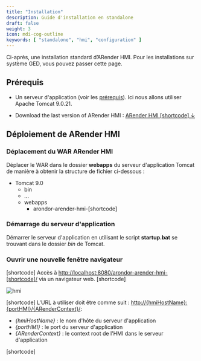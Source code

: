 ```yaml
---
title: "Installation"
description: Guide d'installation en standalone
draft: false
weight: 3
icon: mdi-cog-outline
keywords: [ "standalone", "hmi", "configuration" ]
---
```


Ci-après, une installation standard d’ARender HMI. Pour les installations sur système GED, vous pouvez passer cette page.

## Prérequis

* Un serveur d'application (voir les [prérequis](broken-link.md)). Ici nous allons utiliser Apache Tomcat 9.0.21.

* Download the last version of ARender HMI : [ARender HMI [shortcode] ↓](https://artifactory.arondor.cloud/artifactory/arondor-all/com/arondor/arender/arondor-arender-hmi/[shortcode]/arondor-arender-hmi-[shortcode].war)

## Déploiement de ARender HMI

### Déplacement du WAR ARender HMI

Déplacer le WAR dans le dossier **webapps** du serveur d'application Tomcat de manière à obtenir la structure de fichier ci-dessous : 

* Tomcat 9.0
    * bin
    * ...
    * webapps
        * arondor-arender-hmi-[shortcode]

### Démarrage du serveur d'application

Démarrer le serveur d'application en utilisant le script **startup.bat** se trouvant dans le dossier *bin* de Tomcat.

### Ouvrir une nouvelle fenêtre navigateur

[shortcode]
Accès à <http://localhost:8080/arondor-arender-hmi-[shortcode]/> via un navigateur web.
[shortcode]

![hmi]([shortcode])

[shortcode]
L'URL à utiliser doit être comme suit : <http://{hmiHostName}:{portHMI}/{ARenderContext}/>:

- *{hmiHostName}* : le nom d'hôte du serveur d'application
- *{portHMI}* : le port du serveur d'application
- *{ARenderContext}* : le context root de l'HMI dans le serveur d'application

[shortcode]